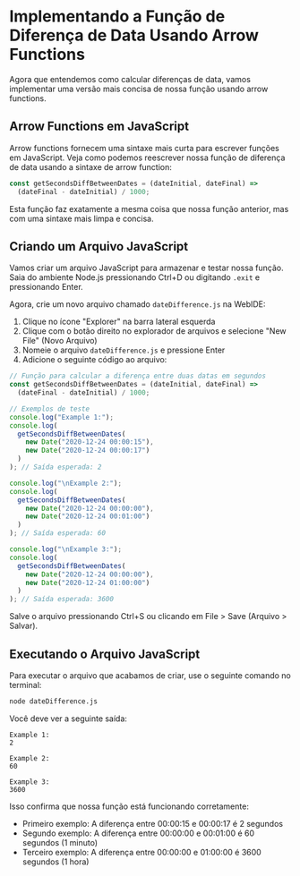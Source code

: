 # Implementando a Função de Diferença de Data Usando Arrow Functions

Agora que entendemos como calcular diferenças de data, vamos implementar uma versão mais concisa de nossa função usando arrow functions.

## Arrow Functions em JavaScript

Arrow functions fornecem uma sintaxe mais curta para escrever funções em JavaScript. Veja como podemos reescrever nossa função de diferença de data usando a sintaxe de arrow function:

```javascript
const getSecondsDiffBetweenDates = (dateInitial, dateFinal) =>
  (dateFinal - dateInitial) / 1000;
```

Esta função faz exatamente a mesma coisa que nossa função anterior, mas com uma sintaxe mais limpa e concisa.

## Criando um Arquivo JavaScript

Vamos criar um arquivo JavaScript para armazenar e testar nossa função. Saia do ambiente Node.js pressionando Ctrl+D ou digitando `.exit` e pressionando Enter.

Agora, crie um novo arquivo chamado `dateDifference.js` na WebIDE:

1.  Clique no ícone "Explorer" na barra lateral esquerda
2.  Clique com o botão direito no explorador de arquivos e selecione "New File" (Novo Arquivo)
3.  Nomeie o arquivo `dateDifference.js` e pressione Enter
4.  Adicione o seguinte código ao arquivo:

```javascript
// Função para calcular a diferença entre duas datas em segundos
const getSecondsDiffBetweenDates = (dateInitial, dateFinal) =>
  (dateFinal - dateInitial) / 1000;

// Exemplos de teste
console.log("Example 1:");
console.log(
  getSecondsDiffBetweenDates(
    new Date("2020-12-24 00:00:15"),
    new Date("2020-12-24 00:00:17")
  )
); // Saída esperada: 2

console.log("\nExample 2:");
console.log(
  getSecondsDiffBetweenDates(
    new Date("2020-12-24 00:00:00"),
    new Date("2020-12-24 00:01:00")
  )
); // Saída esperada: 60

console.log("\nExample 3:");
console.log(
  getSecondsDiffBetweenDates(
    new Date("2020-12-24 00:00:00"),
    new Date("2020-12-24 01:00:00")
  )
); // Saída esperada: 3600
```

Salve o arquivo pressionando Ctrl+S ou clicando em File > Save (Arquivo > Salvar).

## Executando o Arquivo JavaScript

Para executar o arquivo que acabamos de criar, use o seguinte comando no terminal:

```bash
node dateDifference.js
```

Você deve ver a seguinte saída:

```
Example 1:
2

Example 2:
60

Example 3:
3600
```

Isso confirma que nossa função está funcionando corretamente:

- Primeiro exemplo: A diferença entre 00:00:15 e 00:00:17 é 2 segundos
- Segundo exemplo: A diferença entre 00:00:00 e 00:01:00 é 60 segundos (1 minuto)
- Terceiro exemplo: A diferença entre 00:00:00 e 01:00:00 é 3600 segundos (1 hora)
